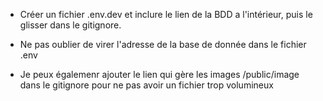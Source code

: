 - Créer un fichier .env.dev et inclure le lien de la BDD a l'intérieur, puis le glisser dans le gitignore.

- Ne pas oublier de virer l'adresse de la base de donnée dans le fichier .env
- Je peux égalemenr ajouter le lien qui gère les images /public/image dans le gitignore pour ne pas avoir un fichier trop volumineux